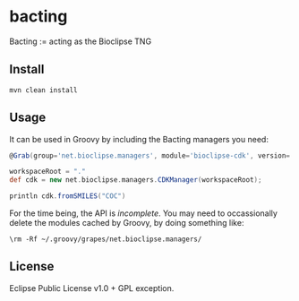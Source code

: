 # bacting
Bacting := acting as the Bioclipse TNG

## Install

```shell
mvn clean install
```

## Usage

It can be used in Groovy by including the Bacting managers you need:

```groovy
@Grab(group='net.bioclipse.managers', module='bioclipse-cdk', version='0.0.1-SNAPSHOT')

workspaceRoot = "."
def cdk = new net.bioclipse.managers.CDKManager(workspaceRoot);

println cdk.fromSMILES("COC")
```

For the time being, the API is *incomplete*. You may need to occassionally delete the
modules cached by Groovy, by doing something like:

```shell
\rm -Rf ~/.groovy/grapes/net.bioclipse.managers/
```

## License

Eclipse Public License v1.0 + GPL exception.
